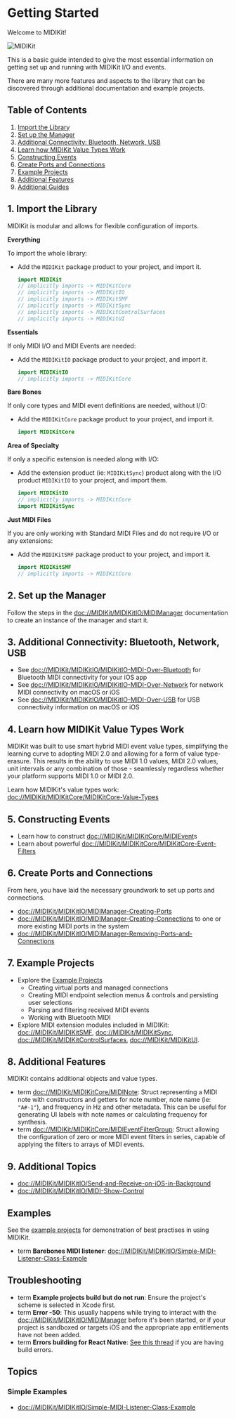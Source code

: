 # Getting Started

Welcome to MIDIKit!

![MIDIKit](midikit-banner.png)

This is a basic guide intended to give the most essential information on getting set up and running with MIDIKit I/O and events.

There are many more features and aspects to the library that can be discovered through additional documentation and example projects.

## Table of Contents

1. [Import the Library](#1-Import-the-Library)
2. [Set up the Manager](#2-Set-up-the-Manager)
3. [Additional Connectivity: Bluetooth, Network, USB](#3-Additional-Connectivity-Bluetooth-Network-USB)
4. [Learn how MIDIKit Value Types Work](#4-Learn-how-MIDIKit-Value-Types-Work)
5. [Constructing Events](#5-Constructing-Events)
6. [Create Ports and Connections](#6-Create-Ports-and-Connections)
7. [Example Projects](#7-Example-Projects)
8. [Additional Features](#8-Additional-Features)
9. [Additional Guides](#9-Additional-Guides)

## 1. Import the Library

MIDIKit is modular and allows for flexible configuration of imports.

**Everything**

To import the whole library:

- Add the `MIDIKit` package product to your project, and import it.

  ```swift
  import MIDIKit
  // implicitly imports -> MIDIKitCore
  // implicitly imports -> MIDIKitIO
  // implicitly imports -> MIDIKitSMF
  // implicitly imports -> MIDIKitSync
  // implicitly imports -> MIDIKitControlSurfaces
  // implicitly imports -> MIDIKitUI
  ```

**Essentials**

If only MIDI I/O and MIDI Events are needed:

- Add the `MIDIKitIO` package product to your project, and import it.

  ```swift
  import MIDIKitIO
  // implicitly imports -> MIDIKitCore
  ```

**Bare Bones**

If only core types and MIDI event definitions are needed, without I/O:

- Add the `MIDIKitCore` package product to your project, and import it.

  ```swift
  import MIDIKitCore
  ```

**Area of Specialty**

If only a specific extension is needed along with I/O:

- Add the extension product (ie: `MIDIKitSync`) product along with the I/O product `MIDIKitIO` to your project, and import them.

  ```swift
  import MIDIKitIO
  // implicitly imports -> MIDIKitCore
  import MIDIKitSync
  ```

**Just MIDI Files**

If you are only working with Standard MIDI Files and do not require I/O or any extensions:

- Add the `MIDIKitSMF` package product to your project, and import it.

  ```swift
  import MIDIKitSMF
  // implicitly imports -> MIDIKitCore
  ```

## 2. Set up the Manager

Follow the steps in the <doc://MIDIKit/MIDIKitIO/MIDIManager> documentation to create an instance of the manager and start it.

## 3. Additional Connectivity: Bluetooth, Network, USB

- See <doc://MIDIKit/MIDIKitIO/MIDIKitIO-MIDI-Over-Bluetooth> for Bluetooth MIDI connectivity for your iOS app
- See <doc://MIDIKit/MIDIKitIO/MIDIKitIO-MIDI-Over-Network> for network MIDI connectivity on macOS or iOS
- See <doc://MIDIKit/MIDIKitIO/MIDIKitIO-MIDI-Over-USB> for USB connectivity information on macOS or iOS

## 4. Learn how MIDIKit Value Types Work

MIDIKit was built to use smart hybrid MIDI event value types, simplifying the learning curve to adopting MIDI 2.0 and allowing for a form of value type-erasure. This results in the ability to use MIDI 1.0 values, MIDI 2.0 values, unit intervals or any combination of those - seamlessly regardless whether your platform supports MIDI 1.0 or MIDI 2.0.

Learn how MIDIKit's value types work: <doc://MIDIKit/MIDIKitCore/MIDIKitCore-Value-Types>

## 5. Constructing Events

- Learn how to construct <doc://MIDIKit/MIDIKitCore/MIDIEvent>s
- Learn about powerful <doc://MIDIKit/MIDIKitCore/MIDIKitCore-Event-Filters>

## 6. Create Ports and Connections

From here, you have laid the necessary groundwork to set up ports and connections.

- <doc://MIDIKit/MIDIKitIO/MIDIManager-Creating-Ports>
- <doc://MIDIKit/MIDIKitIO/MIDIManager-Creating-Connections> to one or more existing MIDI ports in the system
- <doc://MIDIKit/MIDIKitIO/MIDIManager-Removing-Ports-and-Connections>

## 7. Example Projects

- Explore the [Example Projects](https://github.com/orchetect/MIDIKit/blob/main/Examples/)
  - Creating virtual ports and managed connections
  - Creating MIDI endpoint selection menus & controls and persisting user selections
  - Parsing and filtering received MIDI events
  - Working with Bluetooth MIDI
- Explore MIDI extension modules included in MIDIKit: <doc://MIDIKit/MIDIKitSMF>, <doc://MIDIKit/MIDIKitSync>, <doc://MIDIKit/MIDIKitControlSurfaces>, <doc://MIDIKit/MIDIKitUI>.

## 8. Additional Features

MIDIKit contains additional objects and value types.

- term <doc://MIDIKit/MIDIKitCore/MIDINote>: Struct representing a MIDI note with constructors and getters for note number, note name (ie: `"A#-1"`), and frequency in Hz and other metadata. This can be useful for generating UI labels with note names or calculating frequency for synthesis.
- term <doc://MIDIKit/MIDIKitCore/MIDIEventFilterGroup>: Struct allowing the configuration of zero or more MIDI event filters in series, capable of applying the filters to arrays of MIDI events.

## 9. Additional Topics

- <doc://MIDIKit/MIDIKitIO/Send-and-Receive-on-iOS-in-Background>
- <doc://MIDIKit/MIDIKitIO/MIDI-Show-Control>

## Examples

See the [example projects](https://github.com/orchetect/MIDIKit/blob/main/Examples/) for demonstration of best practises in using MIDIKit.

- term **Barebones MIDI listener**: <doc://MIDIKit/MIDIKitIO/Simple-MIDI-Listener-Class-Example>

## Troubleshooting

- term **Example projects build but do not run**: Ensure the project's scheme is selected in Xcode first.
- term **Error -50**: This usually happens while trying to interact with the <doc://MIDIKit/MIDIKitIO/MIDIManager> before it's been started, or if your project is sandboxed or targets iOS and the appropriate app entitlements have not been added.
- term **Errors building for React Native**: [See this thread](https://github.com/orchetect/MIDIKit/issues/91) if you are having build errors.

## Topics

### Simple Examples

- <doc://MIDIKit/MIDIKitIO/Simple-MIDI-Listener-Class-Example>
